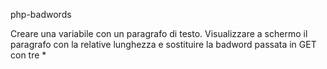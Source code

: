 php-badwords

Creare una variabile con un paragrafo di testo. Visualizzare a schermo il paragrafo con la relative lunghezza e sostituire la badword passata in GET con tre *
